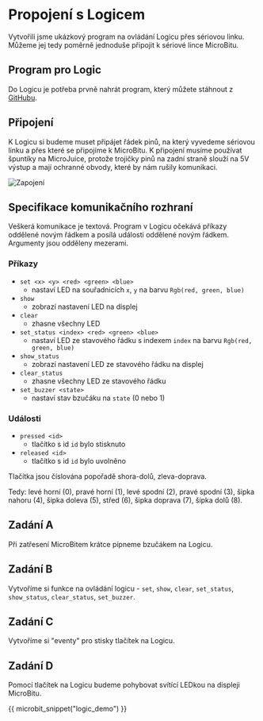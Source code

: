 # Propojení s Logicem

Vytvořili jsme ukázkový program na ovládání Logicu přes sériovou linku. Můžeme jej tedy poměrně jednoduše připojit k sériové lince MicroBitu.

## Program pro Logic
Do Logicu je potřeba prvně nahrát program, který můžete stáhnout z [GitHubu](https://github.com/RoboticsBrno/logic-serial).

## Připojení
K Logicu si budeme muset připájet řádek pinů, na který vyvedeme sériovou linku a přes které se připojíme k MicroBitu. K připojení musíme používat špuntíky na MicroJuice, protože trojičky pinů na zadní straně slouží na 5V výstup a mají ochranné obvody, které by nám rušily komunikaci.

![Zapojení](assets/wiring.jpg)

## Specifikace komunikačního rozhraní
Veškerá komunikace je textová. Program v Logicu očekává příkazy oddělené novým řádkem a posílá události oddělené novým řádkem. Argumenty jsou odděleny mezerami.
### Příkazy
- `set <x> <y> <red> <green> <blue>`
    - nastaví LED na souřadnicích `x`, `y` na barvu `Rgb(red, green, blue)`
- `show`
    - zobrazí nastavení LED na displej
- `clear`
    - zhasne všechny LED
- `set_status <index> <red> <green> <blue>`
    - nastaví LED ze stavového řádku s indexem `index` na barvu `Rgb(red, green, blue)`
- `show_status`
    - zobrazí nastavení LED ze stavového řádku na displej
- `clear_status`
    - zhasne všechny LED ze stavového řádku
- `set_buzzer <state>`
    - nastaví stav bzučáku na `state` (0 nebo 1)

### Události
- `pressed <id>`
    - tlačítko s id `id` bylo stisknuto
- `released <id>`
    - tlačítko s id `id` bylo uvolněno

Tlačítka jsou číslována popořadě shora-dolů, zleva-doprava.

Tedy: levé horní (0), pravé horní (1), levé spodní (2), pravé spodní (3), šipka nahoru (4), šipka doleva (5), střed (6), šipka doprava (7), šipka dolů (8).


## Zadání A
Při zatřesení MicroBitem krátce pípneme bzučákem na Logicu.

## Zadání B
Vytvoříme si funkce na ovládání logicu - `set`, `show`, `clear`, `set_status`, `show_status`, `clear_status`, `set_buzzer`.

## Zadání C
Vytvoříme si "eventy" pro stisky tlačítek na Logicu.

## Zadání D
Pomocí tlačítek na Logicu budeme pohybovat svítící LEDkou na displeji MicroBitu.

{{ microbit_snippet("logic_demo") }}

